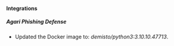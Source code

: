 #### Integrations
##### Agari Phishing Defense
- Updated the Docker image to: *demisto/python3:3.10.10.47713*.
